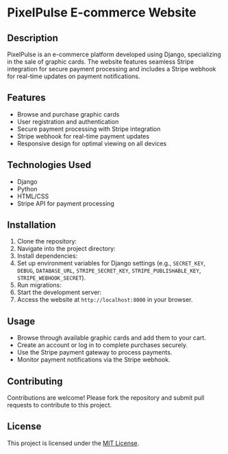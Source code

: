 # PixelPulse E-commerce Website

## Description
PixelPulse is an e-commerce platform developed using Django, specializing in the sale of graphic cards. The website features seamless Stripe integration for secure payment processing and includes a Stripe webhook for real-time updates on payment notifications.

## Features
- Browse and purchase graphic cards
- User registration and authentication
- Secure payment processing with Stripe integration
- Stripe webhook for real-time payment updates
- Responsive design for optimal viewing on all devices

## Technologies Used
- Django
- Python
- HTML/CSS
- Stripe API for payment processing

## Installation
1. Clone the repository:
2. Navigate into the project directory:
3. Install dependencies:
4. Set up environment variables for Django settings (e.g., `SECRET_KEY`, `DEBUG`, `DATABASE_URL`, `STRIPE_SECRET_KEY`, `STRIPE_PUBLISHABLE_KEY`, `STRIPE_WEBHOOK_SECRET`).
5. Run migrations:
6. Start the development server:
7. Access the website at `http://localhost:8000` in your browser.

## Usage
- Browse through available graphic cards and add them to your cart.
- Create an account or log in to complete purchases securely.
- Use the Stripe payment gateway to process payments.
- Monitor payment notifications via the Stripe webhook.

## Contributing
Contributions are welcome! Please fork the repository and submit pull requests to contribute to this project.

## License
This project is licensed under the [MIT License](LICENSE).
